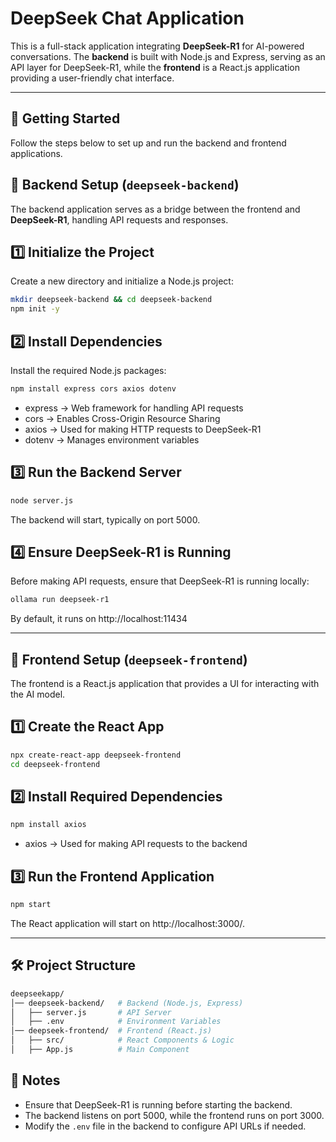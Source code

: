 # **DeepSeek Chat Application**  

This is a full-stack application integrating **DeepSeek-R1** for AI-powered conversations. The **backend** is built with Node.js and Express, serving as an API layer for DeepSeek-R1, while the **frontend** is a React.js application providing a user-friendly chat interface.  

---

## **🚀 Getting Started**  

Follow the steps below to set up and run the backend and frontend applications.  

## **📌 Backend Setup (`deepseek-backend`)**  

The backend application serves as a bridge between the frontend and **DeepSeek-R1**, handling API requests and responses.  

## **1️⃣ Initialize the Project**

Create a new directory and initialize a Node.js project:  
```sh
mkdir deepseek-backend && cd deepseek-backend
npm init -y
```

## **2️⃣ Install Dependencies** 

Install the required Node.js packages:
```sh
npm install express cors axios dotenv
```
* express → Web framework for handling API requests
* cors → Enables Cross-Origin Resource Sharing
* axios → Used for making HTTP requests to DeepSeek-R1
* dotenv → Manages environment variables
  
## **3️⃣ Run the Backend Server**

```sh
node server.js
```
The backend will start, typically on port 5000.

## **4️⃣ Ensure DeepSeek-R1 is Running**

Before making API requests, ensure that DeepSeek-R1 is running locally:
```sh
ollama run deepseek-r1
```
By default, it runs on http://localhost:11434

---
## **📌 Frontend Setup (`deepseek-frontend`)**

The frontend is a React.js application that provides a UI for interacting with the AI model.

## **1️⃣ Create the React App**

```sh
npx create-react-app deepseek-frontend
cd deepseek-frontend
```

## **2️⃣ Install Required Dependencies**

```sh
npm install axios
```
* axios → Used for making API requests to the backend

## **3️⃣ Run the Frontend Application**
```sh
npm start
```
The React application will start on http://localhost:3000/.

---
## **🛠️ Project Structure**

```sh
deepseekapp/
│── deepseek-backend/   # Backend (Node.js, Express)
│   ├── server.js       # API Server
│   ├── .env            # Environment Variables
│── deepseek-frontend/  # Frontend (React.js)
│   ├── src/            # React Components & Logic
│   ├── App.js          # Main Component
```


## **📌 Notes**
* Ensure that DeepSeek-R1 is running before starting the backend.
* The backend listens on port 5000, while the frontend runs on port 3000.
* Modify the `.env` file in the backend to configure API URLs if needed.
